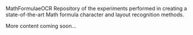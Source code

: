 MathFormulaeOCR
Repository of the experiments performed in creating a state-of-the-art Math formula character and layout recognition methods.

More content coming soon...
